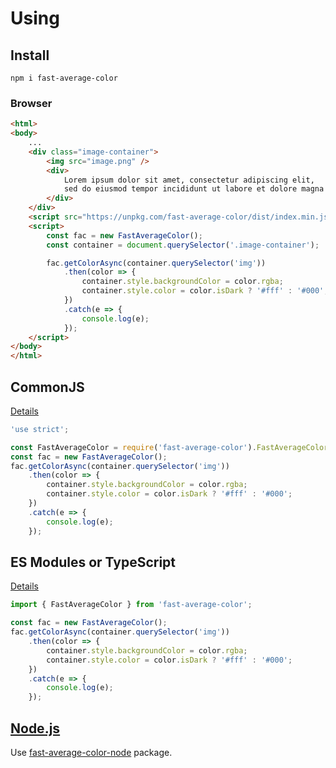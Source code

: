 # Using

## Install
```
npm i fast-average-color
```

### Browser
```html
<html>
<body>
    ...
    <div class="image-container">
        <img src="image.png" />
        <div>
            Lorem ipsum dolor sit amet, consectetur adipiscing elit,
            sed do eiusmod tempor incididunt ut labore et dolore magna aliqua.
        </div>
    </div>
    <script src="https://unpkg.com/fast-average-color/dist/index.min.js"></script>
    <script>
        const fac = new FastAverageColor();
        const container = document.querySelector('.image-container');

        fac.getColorAsync(container.querySelector('img'))
            .then(color => {
                container.style.backgroundColor = color.rgba;
                container.style.color = color.isDark ? '#fff' : '#000';
            })
            .catch(e => {
                console.log(e);
            });
    </script>
</body>
</html>
```

## CommonJS
[Details](../dist/README.md)

```js
'use strict';

const FastAverageColor = require('fast-average-color').FastAverageColor;
const fac = new FastAverageColor();
fac.getColorAsync(container.querySelector('img'))
    .then(color => {
        container.style.backgroundColor = color.rgba;
        container.style.color = color.isDark ? '#fff' : '#000';
    })
    .catch(e => {
        console.log(e);
    });
```

## ES Modules or TypeScript
[Details](../dist/README.md)

```js
import { FastAverageColor } from 'fast-average-color';

const fac = new FastAverageColor();
fac.getColorAsync(container.querySelector('img'))
    .then(color => {
        container.style.backgroundColor = color.rgba;
        container.style.color = color.isDark ? '#fff' : '#000';
    })
    .catch(e => {
        console.log(e);
    });
```

## [Node.js](https://github.com/fast-average-color/fast-average-color-node/)
Use [fast-average-color-node](https://github.com/fast-average-color/fast-average-color-node/) package.
